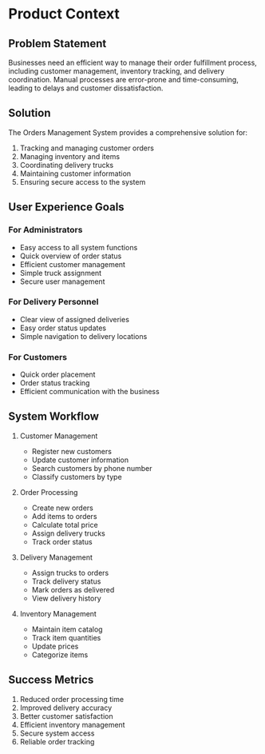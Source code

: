 # Product Context

## Problem Statement
Businesses need an efficient way to manage their order fulfillment process, including customer management, inventory tracking, and delivery coordination. Manual processes are error-prone and time-consuming, leading to delays and customer dissatisfaction.

## Solution
The Orders Management System provides a comprehensive solution for:
1. Tracking and managing customer orders
2. Managing inventory and items
3. Coordinating delivery trucks
4. Maintaining customer information
5. Ensuring secure access to the system

## User Experience Goals

### For Administrators
- Easy access to all system functions
- Quick overview of order status
- Efficient customer management
- Simple truck assignment
- Secure user management

### For Delivery Personnel
- Clear view of assigned deliveries
- Easy order status updates
- Simple navigation to delivery locations

### For Customers
- Quick order placement
- Order status tracking
- Efficient communication with the business

## System Workflow
1. Customer Management
   - Register new customers
   - Update customer information
   - Search customers by phone number
   - Classify customers by type

2. Order Processing
   - Create new orders
   - Add items to orders
   - Calculate total price
   - Assign delivery trucks
   - Track order status

3. Delivery Management
   - Assign trucks to orders
   - Track delivery status
   - Mark orders as delivered
   - View delivery history

4. Inventory Management
   - Maintain item catalog
   - Track item quantities
   - Update prices
   - Categorize items

## Success Metrics
1. Reduced order processing time
2. Improved delivery accuracy
3. Better customer satisfaction
4. Efficient inventory management
5. Secure system access
6. Reliable order tracking 